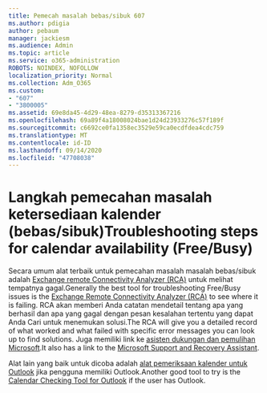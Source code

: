 ```yaml
---
title: Pemecah masalah bebas/sibuk 607
ms.author: pdigia
author: pebaum
manager: jackiesm
ms.audience: Admin
ms.topic: article
ms.service: o365-administration
ROBOTS: NOINDEX, NOFOLLOW
localization_priority: Normal
ms.collection: Adm_O365
ms.custom:
- "607"
- "3800005"
ms.assetid: 69e8da45-4d29-48ea-8279-d35313367216
ms.openlocfilehash: 69a89f4a18008024bae1d24d23933276c57f189f
ms.sourcegitcommit: c6692ce0fa1358ec3529e59ca0ecdfdea4cdc759
ms.translationtype: MT
ms.contentlocale: id-ID
ms.lasthandoff: 09/14/2020
ms.locfileid: "47708038"
---
```

# <a name="troubleshooting-steps-for-calendar-availability-freebusy"></a><span data-ttu-id="0bfb1-102">Langkah pemecahan masalah ketersediaan kalender (bebas/sibuk)</span><span class="sxs-lookup"><span data-stu-id="0bfb1-102">Troubleshooting steps for calendar availability (Free/Busy)</span></span>

<span data-ttu-id="0bfb1-103">Secara umum alat terbaik untuk pemecahan masalah masalah bebas/sibuk adalah [Exchange remote Connectivity Analyzer (RCA)](https://testconnectivity.microsoft.com/Default.aspx?testId=freeBusy) untuk melihat tempatnya gagal.</span><span class="sxs-lookup"><span data-stu-id="0bfb1-103">Generally the best tool for troubleshooting Free/Busy issues is the [Exchange Remote Connectivity Analyzer (RCA)](https://testconnectivity.microsoft.com/Default.aspx?testId=freeBusy) to see where it is failing.</span></span> <span data-ttu-id="0bfb1-104">RCA akan memberi Anda catatan mendetail tentang apa yang berhasil dan apa yang gagal dengan pesan kesalahan tertentu yang dapat Anda Cari untuk menemukan solusi.</span><span class="sxs-lookup"><span data-stu-id="0bfb1-104">The RCA will give you a detailed record of what worked and what failed with specific error messages you can look up to find solutions.</span></span> <span data-ttu-id="0bfb1-105">Juga memiliki link ke [asisten dukungan dan pemulihan Microsoft](https://diagnostics.office.com/).</span><span class="sxs-lookup"><span data-stu-id="0bfb1-105">It also has a link to the [Microsoft Support and Recovery Assistant](https://diagnostics.office.com/).</span></span>

<span data-ttu-id="0bfb1-106">Alat lain yang baik untuk dicoba adalah [alat pemeriksaan kalender untuk Outlook](https://www.microsoft.com/download/details.aspx?id=28786) jika pengguna memiliki Outlook.</span><span class="sxs-lookup"><span data-stu-id="0bfb1-106">Another good tool to try is the [Calendar Checking Tool for Outlook](https://www.microsoft.com/download/details.aspx?id=28786) if the user has Outlook.</span></span>
